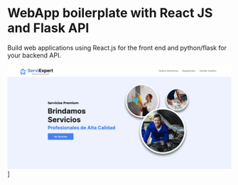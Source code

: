 # WebApp boilerplate with React JS and Flask API

Build web applications using React.js for the front end and python/flask for your backend API.

![](https://github.com/Heandy27/Project-ServiExpert/blob/main/ServiExpert.jpg)]
